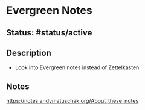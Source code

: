 # Evergreen Notes
## Status: #status/active
## Description
- Look into Evergreen notes instead of Zettelkasten

## Notes
https://notes.andymatuschak.org/About_these_notes